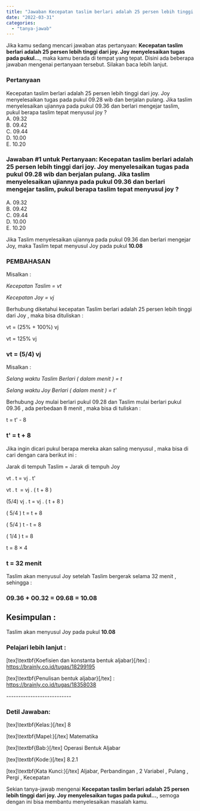 ```yaml
---
title: "Jawaban Kecepatan taslim berlari adalah 25 persen lebih tinggi dari joy. Joy menyelesaikan tugas pada pukul..."
date: "2022-03-31"
categories: 
  - "tanya-jawab"
---
```


Jika kamu sedang mencari jawaban atas pertanyaan: **Kecepatan taslim berlari adalah 25 persen lebih tinggi dari joy. Joy menyelesaikan tugas pada pukul...**, maka kamu berada di tempat yang tepat. Disini ada beberapa jawaban mengenai pertanyaan tersebut. Silakan baca lebih lanjut.

### Pertanyaan

Kecepatan taslim berlari adalah 25 persen lebih tinggi dari joy. Joy menyelesaikan tugas pada pukul 09.28 wib dan berjalan pulang. Jika taslim menyelesaikan ujiannya pada pukul 09.36 dan berlari mengejar taslim, pukul berapa taslim tepat menyusul joy ?  
A. 09.32  
B. 09.42  
C. 09.44  
D. 10.00  
E. 10.20

### Jawaban #1 untuk Pertanyaan: Kecepatan taslim berlari adalah 25 persen lebih tinggi dari joy. Joy menyelesaikan tugas pada pukul 09.28 wib dan berjalan pulang. Jika taslim menyelesaikan ujiannya pada pukul 09.36 dan berlari mengejar taslim, pukul berapa taslim tepat menyusul joy ?  
A. 09.32  
B. 09.42  
C. 09.44  
D. 10.00  
E. 10.20

Jika Taslim menyelesaikan ujiannya pada pukul 09.36 dan berlari mengejar Joy, maka Taslim tepat menyusul Joy pada pukul **10.08**

### PEMBAHASAN

Misalkan :

_Kecepatan Taslim = vt_

_Kecepatan Joy = vj_

Berhubung diketahui kecepatan Taslim berlari adalah 25 persen lebih tinggi dari Joy , maka bisa dituliskan :

vt = (25% + 100%) vj

vt = 125% vj

### vt = (5/4) vj

Misalkan :

_Selang waktu Taslim Berlari ( dalam menit ) = t_

_Selang waktu Joy Berlari ( dalam menit ) = t'_

Berhubung Joy mulai berlari pukul 09.28 dan Taslim mulai berlari pukul 09.36 , ada perbedaan 8 menit , maka bisa di tuliskan :

t = t' - 8

### t' = t + 8

Jika ingin dicari pukul berapa mereka akan saling menyusul , maka bisa di cari dengan cara berikut ini :

Jarak di tempuh Taslim = Jarak di tempuh Joy

vt . t = vj . t'

vt . t  = vj . ( t + 8 )

(5/4) vj . t = vj . ( t + 8 )

( 5/4 ) t = t + 8

( 5/4 ) t - t = 8

( 1/4 ) t = 8

t = 8 × 4

### t = 32 menit

Taslim akan menyusul Joy setelah Taslim bergerak selama 32 menit , sehingga :

### 09.36 + 00.32 = 09.68 = 10.08

## Kesimpulan :

Taslim akan menyusul Joy pada pukul **10.08**

### Pelajari lebih lanjut :

\[tex\]\\textbf{Koefisien dan konstanta bentuk aljabar}\[/tex\] : https://brainly.co.id/tugas/18299195

\[tex\]\\textbf{Penulisan bentuk aljabar}\[/tex\] : https://brainly.co.id/tugas/18358038

\---------------------------

### Detil Jawaban:

\[tex\]\\textbf{Kelas:}\[/tex\] 8

\[tex\]\\textbf{Mapel:}\[/tex\] Matematika

\[tex\]\\textbf{Bab:}\[/tex\] Operasi Bentuk Aljabar

\[tex\]\\textbf{Kode:}\[/tex\] 8.2.1

\[tex\]\\textbf{Kata Kunci:}\[/tex\] Aljabar, Perbandingan , 2 Variabel , Pulang , Pergi , Kecepatan

Sekian tanya-jawab mengenai **Kecepatan taslim berlari adalah 25 persen lebih tinggi dari joy. Joy menyelesaikan tugas pada pukul...**, semoga dengan ini bisa membantu menyelesaikan masalah kamu.
